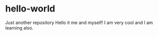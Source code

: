 # hello-world
Just another repository
Hello it me and myself! I am very cool and I am learning also.
